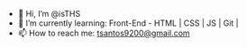 - 👋 Hi, I’m @isTHS 
- 🌱 I’m currently learning: Front-End - HTML | CSS | JS | Git |
- 📫 How to reach me: tsantos9200@gmail.com

